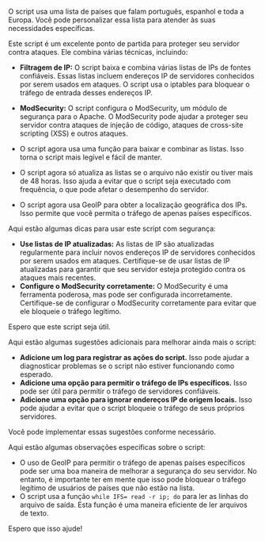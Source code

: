 O script usa uma lista de países que falam português, espanhol e toda a Europa. Você pode personalizar essa lista para atender às suas necessidades específicas.

Este script é um excelente ponto de partida para proteger seu servidor contra ataques. Ele combina várias técnicas, incluindo:

* **Filtragem de IP:** O script baixa e combina várias listas de IPs de fontes confiáveis. Essas listas incluem endereços IP de servidores conhecidos por serem usados ​​em ataques. O script usa o iptables para bloquear o tráfego de entrada desses endereços IP.
  
* **ModSecurity:** O script configura o ModSecurity, um módulo de segurança para o Apache. O ModSecurity pode ajudar a proteger seu servidor contra ataques de injeção de código, ataques de cross-site scripting (XSS) e outros ataques.

* O script agora usa uma função para baixar e combinar as listas. Isso torna o script mais legível e fácil de manter.
  
* O script agora só atualiza as listas se o arquivo não existir ou tiver mais de 48 horas. Isso ajuda a evitar que o script seja executado com frequência, o que pode afetar o desempenho do servidor.
  
* O script agora usa GeoIP para obter a localização geográfica dos IPs. Isso permite que você permita o tráfego de apenas países específicos.

Aqui estão algumas dicas para usar este script com segurança:

* **Use listas de IP atualizadas:** As listas de IP são atualizadas regularmente para incluir novos endereços IP de servidores conhecidos por serem usados ​​em ataques. Certifique-se de usar listas de IP atualizadas para garantir que seu servidor esteja protegido contra os ataques mais recentes.
* **Configure o ModSecurity corretamente:** O ModSecurity é uma ferramenta poderosa, mas pode ser configurada incorretamente. Certifique-se de configurar o ModSecurity corretamente para evitar que ele bloqueie o tráfego legítimo.

Espero que este script seja útil.

Aqui estão algumas sugestões adicionais para melhorar ainda mais o script:

* **Adicione um log para registrar as ações do script.** Isso pode ajudar a diagnosticar problemas se o script não estiver funcionando como esperado.
* **Adicione uma opção para permitir o tráfego de IPs específicos.** Isso pode ser útil para permitir o tráfego de servidores confiáveis.
* **Adicione uma opção para ignorar endereços IP de origem locais.** Isso pode ajudar a evitar que o script bloqueie o tráfego de seus próprios servidores.

Você pode implementar essas sugestões conforme necessário.

Aqui estão algumas observações específicas sobre o script:

* O uso de GeoIP para permitir o tráfego de apenas países específicos pode ser uma boa maneira de melhorar a segurança do seu servidor. No entanto, é importante ter em mente que isso pode bloquear o tráfego legítimo de usuários de países que não estão na lista.
* O script usa a função `while IFS= read -r ip; do` para ler as linhas do arquivo de saída. Esta função é uma maneira eficiente de ler arquivos de texto.

Espero que isso ajude!
